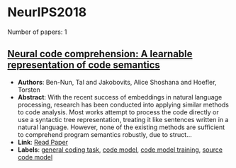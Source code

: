 # NeurIPS2018

Number of papers: 1

## [Neural code comprehension: A learnable representation of code semantics](paper_1.md)
- **Authors**: Ben-Nun, Tal and Jakobovits, Alice Shoshana and Hoefler, Torsten
- **Abstract**: With the recent success of embeddings in natural language processing, research has been conducted into applying similar methods to code analysis. Most works attempt to process the code directly or use a syntactic tree representation, treating it like sentences written in a natural language. However, none of the existing methods are sufficient to comprehend program semantics robustly, due to struct...
- **Link**: [Read Paper](https://dl.acm.org/doi/pdf/10.5555/3327144.3327276)
- **Labels**: [general coding task](../../labels/general_coding_task.md), [code model](../../labels/code_model.md), [code model training](../../labels/code_model_training.md), [source code model](../../labels/source_code_model.md)

